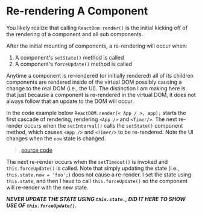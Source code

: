 # Re-rendering A Component

You likely realize that calling `ReactDom.render()` is the initial kicking off of the rendering of a component and all sub components.

After the initial mounting of components, a re-rendering will occur when:

1. A component's `setState()` method is called
2. A component's `forceUpdate()` method is called

Anytime a component is re-rendered (or initially rendered) all of its children components are rendered inside of the virtual DOM possibly causing a change to the real DOM (i.e., the UI). The distinction I am making here is that just because a component is re-rendered in the virtual DOM, it does not always follow that an update to the DOM will occur.

In the code example below `ReactDOM.render(< App / >, app);` starts the first cascade of rendering, rendering `<App />` and `<Timer/>`. The next re-render occurs when the `setInterval()` calls the `setState()` component method, which causes `<App />` and `<Timer/>` to be re-rendered. Note the UI changes when the `now` state is changed.

> [source code](https://jsfiddle.net/codylindley/ewewfxg0/#tabs=js,result,html,resources)

 The next re-render occurs when the `setTimeout()` is invoked and `this.forceUpdate()` is called. Note that simply updating the state (i.e., `this.state.now = 'foo';`) does not cause a re-render. I set the state using `this.state`, and then I have to call `this.forceUpdate()` so the component will re-render with the new state.

 ***NEVER UPDATE THE STATE USING `this.state.`, DID IT HERE TO SHOW USE OF `this.forceUpdate()`.***

